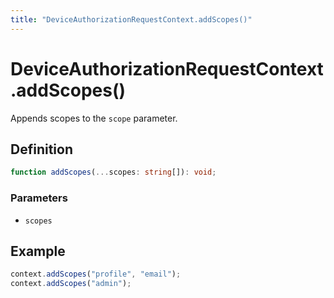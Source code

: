 ```yaml
---
title: "DeviceAuthorizationRequestContext.addScopes()"
---
```


# DeviceAuthorizationRequestContext.addScopes()

Appends scopes to the `scope` parameter.

## Definition

```ts
function addScopes(...scopes: string[]): void;
```

### Parameters

- `scopes`

## Example

```ts
context.addScopes("profile", "email");
context.addScopes("admin");
```
